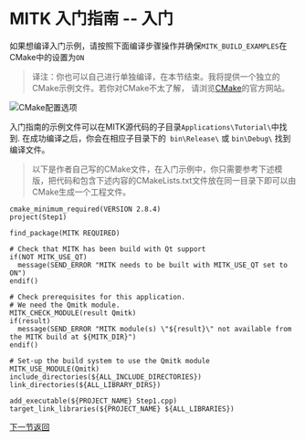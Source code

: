 MITK 入门指南 -- 入门
====================
如果想编译入门示例，请按照下面编译步骤操作并确保`MITK_BUILD_EXAMPLES`在CMake中的设置为`ON`

> 译注：你也可以自己进行单独编译，在本节结束。我将提供一个独立的CMake示例文件。若你对CMake不太了解，
请浏览[CMake](http://www.cmake.org/)的官方网站。

![CMake配置选项](http://docs.mitk.org/2012.06/configureCMake.PNG)

入门指南的示例文件可以在MITK源代码的子目录`Applications\Tutorial\`中找到. 在成功编译之后，你会在相应子目录下的` bin\Release\` 或 `bin\Debug\` 找到编译文件。

> 以下是作者自己写的CMake文件，在入门示例中，你只需要参考下述模版，把代码和包含下述内容的CMakeLists.txt文件放在同一目录下即可以由CMake生成一个工程文件。

	cmake_minimum_required(VERSION 2.8.4)
	project(Step1)
	
	find_package(MITK REQUIRED)
	
	# Check that MITK has been build with Qt support
	if(NOT MITK_USE_QT)
	  message(SEND_ERROR "MITK needs to be built with MITK_USE_QT set to ON")
	endif()
	
	# Check prerequisites for this application.
	# We need the Qmitk module.
	MITK_CHECK_MODULE(result Qmitk)
	if(result)
	  message(SEND_ERROR "MITK module(s) \"${result}\" not available from the MITK build at ${MITK_DIR}")
	endif()
	
	# Set-up the build system to use the Qmitk module
	MITK_USE_MODULE(Qmitk)
	include_directories(${ALL_INCLUDE_DIRECTORIES})
	link_directories(${ALL_LIBRARY_DIRS})
	
	add_executable(${PROJECT_NAME} Step1.cpp)
	target_link_libraries(${PROJECT_NAME} ${ALL_LIBRARIES})

[下一节]()[返回](../MITK-tutorial.md)